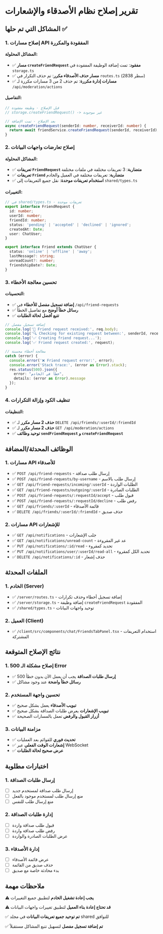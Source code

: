 # تقرير إصلاح نظام الأصدقاء والإشعارات

## المشاكل التي تم حلها ✅

### 1. إصلاح مسارات API المفقودة والمكررة

#### المشاكل المحلولة:

- ✅ **مسار `createFriendRequest` مفقود**: تمت إضافة الوظيفة المفقودة في `storage.ts`
- ✅ **مسار حذف الأصدقاء مكرر**: تم حذف التكرار في `routes.ts` (سطر 2838)
- ✅ **مسارات إدارة مكررة**: تم حذف 2 من 3 مسارات مكررة لـ `/api/moderation/actions`

#### التفاصيل:

```typescript
// قبل الإصلاح - وظيفة مفقودة
// storage.createFriendRequest() -> غير موجودة

// بعد الإصلاح - تمت الإضافة
async createFriendRequest(senderId: number, receiverId: number) {
  return await friendService.createFriendRequest(senderId, receiverId);
}
```

### 2. إصلاح تعارضات واجهات البيانات

#### المشاكل المحلولة:

- ✅ **تعريفات `FriendRequest` متضاربة**: 3 تعريفات مختلفة في ملفات مختلفة
- ✅ **تعريفات `Friend` متضاربة**: تعريفات مختلفة في العميل والخادم
- ✅ **استخدام تعريفات موحدة**: نقل جميع التعريفات إلى `shared/types.ts`

#### التغييرات:

```typescript
// في shared/types.ts - تعريفات موحدة
export interface FriendRequest {
  id: number;
  userId: number;
  friendId: number;
  status: 'pending' | 'accepted' | 'declined' | 'ignored';
  createdAt: Date;
  user: ChatUser;
}

export interface Friend extends ChatUser {
  status: 'online' | 'offline' | 'away';
  lastMessage?: string;
  unreadCount?: number;
  friendshipDate?: Date;
}
```

### 3. تحسين معالجة الأخطاء

#### التحسينات:

- ✅ **إضافة تسجيل مفصل للأخطاء** في `/api/friend-requests`
- ✅ **رسائل خطأ أوضح** مع تفاصيل الخطأ
- ✅ **تتبع أفضل لحالة الطلبات**

```typescript
// إضافة تسجيل مفصل
console.log('📝 Friend request received:', req.body);
console.log('🔍 Checking for existing request between:', senderId, receiverId);
console.log('✅ Creating friend request...');
console.log('✅ Friend request created:', request);

// معالجة أخطاء محسنة
catch (error) {
  console.error('❌ Friend request error:', error);
  console.error('Stack trace:', (error as Error).stack);
  res.status(500).json({
    error: "خطأ في الخادم",
    details: (error as Error).message
  });
}
```

### 4. تنظيف الكود وإزالة التكرارات

#### التنظيفات:

- ✅ **حذف 2 مسار مكرر** لـ `DELETE /api/friends/:userId/:friendId`
- ✅ **حذف 2 مسار مكرر** لـ `GET /api/moderation/actions`
- ✅ **توحيد وظائف `sendFriendRequest` و `createFriendRequest`**

## الوظائف المحدثة/المضافة

### 1. مسارات API للأصدقاء

- ✅ `POST /api/friend-requests` - إرسال طلب صداقة
- ✅ `POST /api/friend-requests/by-username` - إرسال طلب بالاسم
- ✅ `GET /api/friend-requests/incoming/:userId` - الطلبات الواردة
- ✅ `GET /api/friend-requests/outgoing/:userId` - الطلبات الصادرة
- ✅ `POST /api/friend-requests/:requestId/accept` - قبول طلب
- ✅ `POST /api/friend-requests/:requestId/decline` - رفض طلب
- ✅ `GET /api/friends/:userId` - قائمة الأصدقاء
- ✅ `DELETE /api/friends/:userId/:friendId` - حذف صديق

### 2. مسارات API للإشعارات

- ✅ `GET /api/notifications` - جلب الإشعارات
- ✅ `GET /api/notifications/unread-count` - عد غير المقروءة
- ✅ `PUT /api/notifications/:id/read` - تحديد كمقروء
- ✅ `PUT /api/notifications/user/:userId/read-all` - تحديد الكل كمقروء
- ✅ `DELETE /api/notifications/:id` - حذف إشعار

## الملفات المحدثة

### 1. الخادم (Server)

- ✅ `/server/routes.ts` - إضافة تسجيل أخطاء وحذف تكرارات
- ✅ `/server/storage.ts` - إضافة وظيفة `createFriendRequest` المفقودة
- ✅ `/shared/types.ts` - توحيد واجهات البيانات

### 2. العميل (Client)

- ✅ `/client/src/components/chat/FriendsTabPanel.tsx` - استخدام التعريفات المشتركة

## نتائج الإصلاح المتوقعة

### 1. إصلاح مشكلة الـ 500 Error

- ✅ **إرسال طلبات الصداقة** يجب أن يعمل الآن بدون خطأ 500
- ✅ **رسائل خطأ واضحة** عند وجود مشاكل

### 2. تحسين واجهة المستخدم

- ✅ **تبويب الأصدقاء** يعمل بشكل صحيح
- ✅ **تبويب الإشعارات** يعرض طلبات الصداقة بشكل صحيح
- ✅ **أزرار القبول والرفض** تعمل بالمسارات الصحيحة

### 3. مزامنة البيانات

- ✅ **تحديث فوري** للقوائم بعد العمليات
- ✅ **إشعارات الوقت الفعلي** عبر WebSocket
- ✅ **عرض صحيح لحالة الطلبات**

## اختبارات مطلوبة

### 1. إرسال طلبات الصداقة

- [ ] إرسال طلب صداقة لمستخدم جديد
- [ ] منع إرسال طلب لمستخدم موجود بالفعل
- [ ] منع إرسال طلب للنفس

### 2. إدارة طلبات الصداقة

- [ ] قبول طلب صداقة واردة
- [ ] رفض طلب صداقة واردة
- [ ] عرض الطلبات الصادرة والواردة

### 3. إدارة الأصدقاء

- [ ] عرض قائمة الأصدقاء
- [ ] حذف صديق من القائمة
- [ ] بدء محادثة خاصة مع صديق

## ملاحظات مهمة

⚠️ **يجب إعادة تشغيل الخادم** لتطبيق جميع التغييرات

⚠️ **قد تحتاج إعادة بناء العميل** لتطبيق تغييرات واجهات البيانات

✅ **تم توحيد جميع تعريفات البيانات** في مجلد shared للتوافق

✅ **تم إضافة تسجيل مفصل** لتسهيل تتبع المشاكل مستقبلاً
